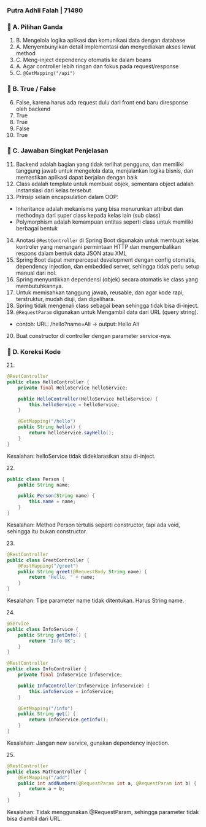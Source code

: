 ### **Putra Adhli Falah | 71480**

### 🔸 **A. Pilihan Ganda**

1. B. Mengelola logika aplikasi dan komunikasi data dengan database
2. A. Menyembunyikan detail implementasi dan menyediakan akses lewat method
3. C. Meng-inject dependency otomatis ke dalam beans
4. A. Agar controller lebih ringan dan fokus pada request/response
5. C. `@GetMapping("/api")`

### 🔸 **B. True / False**

6. False, karena harus ada request dulu dari front end baru diresponse oleh backend
7. True
8. True
9. False
10. True

### 🔸 **C. Jawaban Singkat Penjelasan**

11. Backend adalah bagian yang tidak terlihat pengguna, dan memiliki tanggung jawab untuk mengelola data, menjalankan logika bisnis, dan memastikan aplikasi dapat berjalan dengan baik
12. Class adalah template untuk membuat objek, sementara object adalah instansiasi dari kelas tersebut
13. Prinsip selain encapsulation dalam OOP:
- Inheritance adalah mekanisme yang bisa menurunkan attribut dan methodnya dari super class kepada kelas lain (sub class)
- Polymorphism adalah kemampuan entitas seperti class untuk memiliki berbagai bentuk
14. Anotasi `@RestController` di Spring Boot digunakan untuk membuat kelas kontroler yang menangani permintaan HTTP dan mengembalikan respons dalam bentuk data JSON atau XML
15. Spring Boot dapat mempercepat development dengan config otomatis, dependency injection, dan embedded server, sehingga tidak perlu setup manual dari nol.
16. Spring menyuntikkan dependensi (objek) secara otomatis ke class yang membutuhkannya.
17. Untuk memisahkan tanggung jawab, reusable, dan agar kode rapi, terstruktur, mudah diuji, dan dipelihara.
18. Spring tidak mengenali class sebagai bean sehingga tidak bisa di-inject.
19. `@RequestParam` digunakan untuk Mengambil data dari URL (query string).
- contoh: URL: /hello?name=Ali → output: Hello Ali
20. Buat constructor di controller dengan parameter service-nya.

### 🔸 **D. Koreksi Kode**
21. 
```java
@RestController
public class HelloController {
    private final HelloService helloService;

    public HelloController(HelloService helloService) {
        this.helloService = helloService;
    }

    @GetMapping("/hello")
    public String hello() {
        return helloService.sayHello();
    }
}
```
Kesalahan: helloService tidak dideklarasikan atau di-inject.

22. 
```java
public class Person {
    public String name;

    public Person(String name) {
        this.name = name;
    }
}

```
Kesalahan: Method Person tertulis seperti constructor, tapi ada void, sehingga itu bukan constructor.

23. 
```java
@RestController
public class GreetController {
    @PostMapping("/greet")
    public String greet(@RequestBody String name) {
        return "Hello, " + name;
    }
}
```
Kesalahan: Tipe parameter name tidak ditentukan. Harus String name.

24. 
```java
@Service
public class InfoService {
    public String getInfo() {
        return "Info OK";
    }
}

@RestController
public class InfoController {
    private final InfoService infoService;

    public InfoController(InfoService infoService) {
        this.infoService = infoService;
    }

    @GetMapping("/info")
    public String get() {
        return infoService.getInfo();
    }
}
```
Kesalahan: Jangan new service, gunakan dependency injection.

25. 
```java
@RestController
public class MathController {
    @GetMapping("/add")
    public int addNumbers(@RequestParam int a, @RequestParam int b) {
        return a + b;
    }
}
```
Kesalahan: Tidak menggunakan @RequestParam, sehingga parameter tidak bisa diambil dari URL.